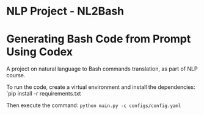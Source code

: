 # NLP Project - NL2Bash
# Generating Bash Code from Prompt Using Codex

A project on natural language to Bash commands translation, as part of NLP course.

To run the code, create a virtual environment and install the dependencies:
`pip install -r requirements.txt

Then execute the command:
`python main.py -c configs/config.yaml`
